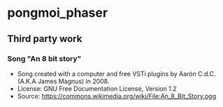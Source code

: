 # pongmoi_phaser


## Third party work

### Song "An 8 bit story"

- Song created with a computer and free VSTi plugins by Aarón C.d.C. (A.K.A James Magnus) in 2008.
- License: GNU Free Documentation License, Version 1.2
- Source: <https://commons.wikimedia.org/wiki/File:An_8_Bit_Story.ogg>
